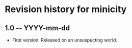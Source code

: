 # Revision history for minicity

## 1.0 -- YYYY-mm-dd

* First version. Released on an unsuspecting world.
